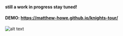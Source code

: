 #### still a work in progress stay tuned!

#### DEMO: https://matthew-howe.github.io/knights-tour/

![alt text](https://i.imgur.com/NdtNyYa.png)
